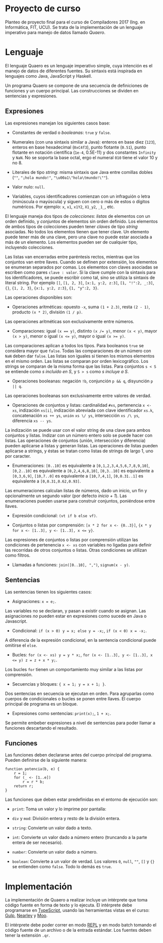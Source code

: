 # Proyecto de curso

Planteo de proyecto final para el curso de Compiladores 2017 (Ing. en Informática, FIT, UCU). Se trata de la implementación de un lenguaje imperativo para manejo de datos llamado _Quaero_.

# Lenguaje

El lenguaje Quaero es un lenguaje imperativo simple, cuya intención es el manejo de datos de diferentes fuentes. Su sintaxis está inspirada en lenguajes como Java, JavaScript y Haskell.

Un programa Quaero se compone de una secuencia de definiciones de funciones y un cuerpo principal. Las construcciones se dividen en sentencias y expresiones.

## Expresiones

Las expresiones manejan los siguientes casos base:

+ Constantes de verdad o _booleanas_: `true` y `false`.

+ Numerales (con una sintaxis similar a Java): enteros en base diez (`123`), enteros en base hexadecimal (`0xC4f3`), punto flotante (`0.51`), punto flotante en notación científica (`1e-4`, 0.5E-11) y dos constantes `Infinity` y `NaN`. No se soporta la base octal, ergo el numeral `010` tiene el valor 10 y no 8.

+ Literales de tipo _string_: misma sintaxis que Java entre comillas dobles (`""`, `"¡hola mundo!"`, `"\u00a1\"hola\tmundo!\""`).

+ Valor nulo: `null`.

+ Variables, cuyos identificadores comienzan con un infraguión o letra (minúscula o mayúscula) y siguen con cero o más de estos o dígitos numéricos. Por ejemplo: `x`, `x1`, `x1Y2`, `X1_y2`, `_1_`, etc.

El lenguaje maneja dos tipos de _colecciones_: _listas_ de elementos con un orden definido, y _conjuntos_ de elementos sin orden definido. Los elementos de ambos tipos de colecciones pueden tener _claves_ de tipo _string_ asociadas. No todos los elementos tienen que tener clave. Un elemento puede tener más de una clave, pero una clave no puede estar asociada a más de un elemento. Los elementos pueden ser de cualquier tipo, incluyendo colecciones.

Las listas van encerradas entre paréntesis rectos, mientras que los conjuntos van entre llaves. Cuando se definen por extensión, los elementos se enumeran separados por comas. Los elementos con claves asociadas se escriben como pares `clave : valor`. Si la clave cumple con la sintaxis para los identificadores, se puede escribir como tal, sino se utiliza la sintaxis de literal string. Por ejemplo `[]`, `[1, 2, 3]`, `[x:1, y:2, z:3]`, `[1, "!":2, _:3]`, `{}`, `{1, 2, 3}`, `{x:1, y:2, z:3}`, `{1, "y":2, 3}`.

Las operaciones disponibles son:

+ Operaciones aritméticas: opuesto `-x`, suma `(1 + 2.3)`, resta `(2 - 1)`, producto `(x * 2)`, división `(1 / p)`.

Las operaciones aritméticas son exclusivamente entre números.

+ Comparaciones: igual `(x == y)`, distinto `(x /= y)`, menor `(x < y)`, mayor `(x > y)`, menor o igual `(x <= y)`, mayor o igual `(x >= y)`.

Las comparaciones aplican a todos los tipos. Para booleanos `true` se considera mayor que `false`. Todas las comparaciones de un número con `NaN` deben dar `false`. Las listas son iguales si tienen los mismos elementos en el mismo orden. Las listas se comparan por orden lexicográfico. Los strings se comparan de la misma forma que las listas. Para conjuntos `s < S` se entiende como _s incluído en S_, y `S > s` como _s incluye a S_.

+ Operaciones booleanas: negación `!b`, conjunción `p && q`, disyunción `p || q`.

Las operaciones booleanas son exclusivamente entre valores de verdad.

+ Operaciones de conjuntos y listas: cardinalidad `#xs`, pertenencia `x <- xs`, indización `xs[i]`, indización abreviada con clave identificador `xs.k`, concatenación `xs ++ ys`, `unión` `xs \/ ys`, intersección `xs /\ ys`, diferencia `xs -- ys`.

La indización se puede usar con el valor string de una clave para ambos conjuntos y listas. Indizar con un número entero solo se puede hacer con listas. Las operaciones de conjuntos (unión, intersección y diferencia) pueden aplicarse a listas y generan listas. Las operaciones de listas pueden aplicarse a strings, y éstas se tratan como listas de strings de largo 1, uno por caracter.

+ Enumeraciones: `[0..10]` es equivalente a `[0,1,2,3,4,5,6,7,8,9,10]`, `[0,2..10]` es equivalente a `[0,2,4,6,8,10]`, `[0,3..10]` es equivalente a `[0,3,6,9]`, `[10,7..0]` es equivalente a `[10,7,4,1]`, `[0,0.31..1]` es equivalente a `[0,0.31,0.62,0.93]`.

Las enumeraciones calculan listas de números, dado un inicio, un fin y opcionalmente un segundo valor (por defecto _inicio + 1_). Las enumeraciones pueden usarse para construir conjuntos, poniéndose entre llaves.

+ Expresión condicional: `(vt if b else vf)`.

+ Conjuntos o listas por comprensión: `[x * 2 for x <- {0..3}]`, `{x * y for x <- [1..3], y <- [1..3], x <= y}`.

Las expresiones de conjuntos o listas por comprensión utilizan las condiciones de pertenencia `x <- xs` con variables no ligadas para definir las recorridas de otros conjuntos o listas. Otras condiciones se utilizan como filtros.

+ Llamadas a funciones: `join([0..10], ",")`, `signum(x - y)`.

## Sentencias

Las sentencias tienen los siguientes casos:

+ Asignaciones: `x = e;`.

Las variables no se declaran, y pasan a existir cuando se asignan. Las asignaciones _no_ pueden estar en expresiones como sucede en Java o Javascript.

+ Condicional: `if (x > 0) y = x; else y = -x;`, `if (x < 0) x = -x;`.

A diferencia de la expresión condicional, en la sentencia condicional puede omitirse el `else`.

+ Bucles: `for (x <- xs) y = y * x;`, `for (x <- [1..3], y <- [1..3], x <= y) z = z + x * y;`.

Los bucles `for` tienen un comportamiento muy similar a las listas por comprensión.

+ Secuencias y bloques: `{ x = 1; y = x + 1; }`.

Dos sentencias en secuencia se ejecutan en orden. Para agruparlas como cuerpos de condicionales o bucles se ponen entre llaves. El cuerpo principal de programa es un bloque.

+ Expresiones como sentencias: `print(x);`, `1 + x;`.

Se permite embeber expresiones a nivel de sentencias para poder llamar a funciones descartando el resultado.

## Funciones

Las funciones deben declararse antes del cuerpo principal del programa. Pueden definirse de la siguiente manera:

```
function potencia(b, e) {
	r = 1;
	for (_ <- [1..e])
		r = r * b;
	return r;
}
```

Las funciones que deben estar predefinidas en el entorno de ejecución son:

+ `print`: Toma un valor y lo imprime por pantalla:

+ `div` y `mod`: División entera y resto de la división entera.

+ `string`: Convierte un valor dado a texto.

+ `int`: Convierte un valor dado a número entero (truncando a la parte entera de ser necesario).

+ `number`: Convierte un valor dado a número.

+ `boolean`: Convierte a un valor de verdad. Los valores `0`, `null`, `""`, `[]` y `{}` se entienden como `false`. Todo lo demás es `true`.

# Implementación

La implementación de Quaero a realizar incluye un intérprete que toma código fuente en forma de texto y lo ejecuta. El intérprete debe programarse en [TypeScript](https://www.typescriptlang.org/), usando las herramientas vistas en el curso: [Gulp](https://gulpjs.com), [Nearley](https://nearley.js.org/) y [Moo](https://github.com/no-context/moo).

El intérprete debe poder correr en modo [REPL](https://en.wikipedia.org/wiki/Read%E2%80%93eval%E2%80%93print_loop) y en modo batch tomando el código fuente de un archivo o de la entrada estándar. Los fuentes deben tener la extensión `.qr`.
